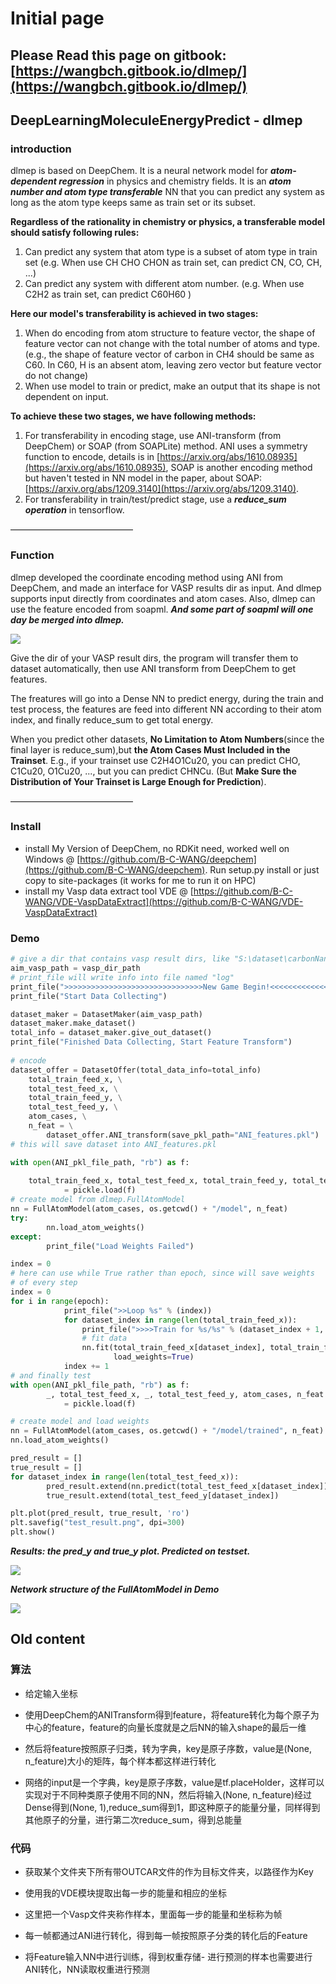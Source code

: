 # Initial page

## Please Read this page on gitbook: [https://wangbch.gitbook.io/dlmep/](https://wangbch.gitbook.io/dlmep/)

## DeepLearningMoleculeEnergyPredict - dlmep

### introduction

dlmep is based on DeepChem. It is a neural network model for _**atom-dependent regression**_ in physics and chemistry fields. It is an _**atom number and atom type transferable**_ NN that you can predict any system as long as the atom type keeps same as train set or its subset.

**Regardless of the rationality in chemistry or physics, a transferable model should satisfy following rules:**

1. Can predict any system that atom type is a subset of atom type in train set  \(e.g. When use CH CHO CHON as train set, can predict CN, CO, CH, ...\)
2. Can predict any system with different atom number. \(e.g. When use C2H2 as train set, can predict C60H60 \)

**Here our model's transferability is achieved in two stages:**

1. When do encoding from atom structure to feature vector, the shape of feature vector can not change with the total number of atoms and type. \(e.g., the shape of feature vector of carbon in CH4 should be same as C60. In C60, H is an absent atom, leaving zero vector but feature vector do not change\)
2. When use model to train or predict, make an output that its shape is not dependent on input.

**To achieve these two stages, we have following methods:**

1. For transferability in encoding stage, use ANI-transform \(from DeepChem\) or SOAP \(from SOAPLite\) method. ANI uses a symmetry function to encode, details is in [https://arxiv.org/abs/1610.08935](https://arxiv.org/abs/1610.08935), SOAP is another encoding method but haven't tested in NN model in the paper, about SOAP: [https://arxiv.org/abs/1209.3140](https://arxiv.org/abs/1209.3140).
2. For transferability in train/test/predict stage, use a _**reduce\_sum operation**_ in tensorflow.

——————————————

### **Function**

dlmep developed the coordinate encoding method using ANI from DeepChem, and made an interface for VASP results dir as input. And dlmep supports input directly from coordinates and atom cases. Also, dlmep can use the feature encoded from soapml. _**And some part of soapml will one day be merged into dlmep.**_

![](.gitbook/assets/dlmep.png)

Give the dir of your VASP result dirs, the program will transfer them to dataset automatically, then use ANI transform from DeepChem to get features.

The freatures will go into a Dense NN to predict energy, during the train and test process, the features are feed into different NN according to their atom index, and finally reduce\_sum to get total energy.

When you predict other datasets, **No Limitation to Atom Numbers**\(since the final layer is reduce\_sum\),but **the Atom Cases Must Included in the Trainset**. E.g., if your trainset use C2H4O1Cu20, you can predict CHO, C1Cu20, O1Cu20, ..., but you can predict CHNCu. \(But **Make Sure the Distribution of Your Trainset is Large Enough for Prediction**\).

——————————————

### **Install**

* install My Version of DeepChem, no RDKit need, worked well on Windows @ [https://github.com/B-C-WANG/deepchem](https://github.com/B-C-WANG/deepchem). Run setup.py install or just copy to site-packages \(it works for me to run it on HPC\)
* install my Vasp data extract tool VDE @ [https://github.com/B-C-WANG/VDE-VaspDataExtract](https://github.com/B-C-WANG/VDE-VaspDataExtract)

### Demo

```python
# give a dir that contains vasp result dirs, like "S:\dataset\carbonNanotobe"
aim_vasp_path = vasp_dir_path  
# print_file will write info into file named "log"
print_file(">>>>>>>>>>>>>>>>>>>>>>>>>>>>>>>New Game Begin!<<<<<<<<<<<<<<<<<<<<<<<<<<<<<<<<<<")
print_file("Start Data Collecting")

dataset_maker = DatasetMaker(aim_vasp_path)
dataset_maker.make_dataset()
total_info = dataset_maker.give_out_dataset()
print_file("Finished Data Collecting, Start Feature Transform")
   
# encode
dataset_offer = DatasetOffer(total_data_info=total_info)
    total_train_feed_x, \
    total_test_feed_x, \
    total_train_feed_y, \
    total_test_feed_y, \
    atom_cases, \
    n_feat = \
        dataset_offer.ANI_transform(save_pkl_path="ANI_features.pkl")
# this will save dataset into ANI_features.pkl

with open(ANI_pkl_file_path, "rb") as f:
      
    total_train_feed_x, total_test_feed_x, total_train_feed_y, total_test_feed_y, atom_cases, n_feat \
            = pickle.load(f)
# create model from dlmep.FullAtomModel
nn = FullAtomModel(atom_cases, os.getcwd() + "/model", n_feat)
try:
        nn.load_atom_weights()
except:
        print_file("Load Weights Failed")

index = 0
# here can use while True rather than epoch, since will save weights
# of every step
index = 0
for i in range(epoch): 
            print_file(">>Loop %s" % (index))
            for dataset_index in range(len(total_train_feed_x)):
                print_file(">>>>Train for %s/%s" % (dataset_index + 1, len(total_train_feed_x)))
                # fit data
                nn.fit(total_train_feed_x[dataset_index], total_train_feed_y[dataset_index], epoch=1000,
                       load_weights=True)
            index += 1
# and finally test
with open(ANI_pkl_file_path, "rb") as f:
        _, total_test_feed_x, _, total_test_feed_y, atom_cases, n_feat \
            = pickle.load(f)

# create model and load weights
nn = FullAtomModel(atom_cases, os.getcwd() + "/model/trained", n_feat)
nn.load_atom_weights()

pred_result = []
true_result = []
for dataset_index in range(len(total_test_feed_x)):
        pred_result.extend(nn.predict(total_test_feed_x[dataset_index]))
        true_result.extend(total_test_feed_y[dataset_index])

plt.plot(pred_result, true_result, 'ro')
plt.savefig("test_result.png", dpi=300)
plt.show()
```

_**Results: the pred\_y and true\_y plot. Predicted on testset.**_

![](.gitbook/assets/68747470733a2f2f692e696d6775722e636f6d2f69595a4e306d752e706e67.png)

_**Network structure of the FullAtomModel in Demo**_

![](.gitbook/assets/68747470733a2f2f692e696d6775722e636f6d2f534a44633033522e706e67.png)

## Old content

### 算法

- 给定输入坐标

- 使用DeepChem的ANITransform得到feature，将feature转化为每个原子为中心的feature，feature的向量长度就是之后NN的输入shape的最后一维

- 然后将feature按照原子归类，转为字典，key是原子序数，value是\(None, n\_feature\)大小的矩阵，每个样本都这样进行转化

- 网络的input是一个字典，key是原子序数，value是tf.placeHolder，这样可以实现对于不同种类原子使用不同的NN，然后将输入\(None, n\_feature\)经过Dense得到\(None, 1\),reduce\_sum得到1，即这种原子的能量分量，同样得到其他原子的分量，进行第二次reduce\_sum，得到总能量  


### 代码

- 获取某个文件夹下所有带OUTCAR文件的作为目标文件夹，以路径作为Key

- 使用我的VDE模块提取出每一步的能量和相应的坐标

- 这里把一个Vasp文件夹称作样本，里面每一步的能量和坐标称为帧

- 每一帧都通过ANI进行转化，得到每一帧按照原子分类的转化后的Feature

- 将Feature输入NN中进行训练，得到权重存储- 进行预测的样本也需要进行ANI转化，NN读取权重进行预测



